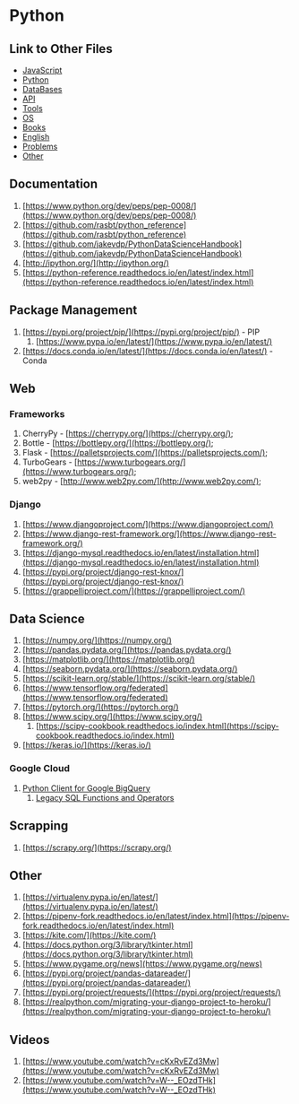 # Python

## Link to Other Files

- [JavaScript](./javascript.md)
- [Python](./python.md)
- [DataBases](./databases.md)
- [API](./api.md)
- [Tools](./tools.md)
- [OS](./os.md)
- [Books](./books.md)
- [English](./english.md)
- [Problems](./problems.md)
- [Other](./other.md)

## Documentation

1. [https://www.python.org/dev/peps/pep-0008/](https://www.python.org/dev/peps/pep-0008/)
2. [https://github.com/rasbt/python_reference](https://github.com/rasbt/python_reference)
3. [https://github.com/jakevdp/PythonDataScienceHandbook](https://github.com/jakevdp/PythonDataScienceHandbook)
4. [http://ipython.org/](http://ipython.org/)
5. [https://python-reference.readthedocs.io/en/latest/index.html](https://python-reference.readthedocs.io/en/latest/index.html)

## Package Management

1. [https://pypi.org/project/pip/](https://pypi.org/project/pip/) - PIP
    1. [https://www.pypa.io/en/latest/](https://www.pypa.io/en/latest/)
2. [https://docs.conda.io/en/latest/](https://docs.conda.io/en/latest/) - Conda

## Web

### Frameworks

1. CherryPy - [https://cherrypy.org/](https://cherrypy.org/);
1. Bottle - [https://bottlepy.org/](https://bottlepy.org/);
1. Flask - [https://palletsprojects.com/](https://palletsprojects.com/);
1. TurboGears - [https://www.turbogears.org/](https://www.turbogears.org/);
1. web2py - [http://www.web2py.com/](http://www.web2py.com/);

### Django

1. [https://www.djangoproject.com/](https://www.djangoproject.com/)
2. [https://www.django-rest-framework.org/](https://www.django-rest-framework.org/)
3. [https://django-mysql.readthedocs.io/en/latest/installation.html](https://django-mysql.readthedocs.io/en/latest/installation.html)
4. [https://pypi.org/project/django-rest-knox/](https://pypi.org/project/django-rest-knox/)
5. [https://grappelliproject.com/](https://grappelliproject.com/)

## Data Science

1. [https://numpy.org/](https://numpy.org/)
2. [https://pandas.pydata.org/](https://pandas.pydata.org/)
3. [https://matplotlib.org/](https://matplotlib.org/)
4. [https://seaborn.pydata.org/](https://seaborn.pydata.org/)
5. [https://scikit-learn.org/stable/](https://scikit-learn.org/stable/)
6. [https://www.tensorflow.org/federated](https://www.tensorflow.org/federated)
7. [https://pytorch.org/](https://pytorch.org/)
8. [https://www.scipy.org/](https://www.scipy.org/)
    1. [https://scipy-cookbook.readthedocs.io/index.html](https://scipy-cookbook.readthedocs.io/index.html)
9. [https://keras.io/](https://keras.io/)

### Google Cloud

1. [Python Client for Google BigQuery](https://googleapis.dev/python/bigquery/latest/index.html)
    1. [Legacy SQL Functions and Operators](https://cloud.google.com/bigquery/docs/reference/legacy-sql)

## Scrapping

1. [https://scrapy.org/](https://scrapy.org/)

## Other

1. [https://virtualenv.pypa.io/en/latest/](https://virtualenv.pypa.io/en/latest/)
2. [https://pipenv-fork.readthedocs.io/en/latest/index.html](https://pipenv-fork.readthedocs.io/en/latest/index.html)
3. [https://kite.com/](https://kite.com/)
4. [https://docs.python.org/3/library/tkinter.html](https://docs.python.org/3/library/tkinter.html)
5. [https://www.pygame.org/news](https://www.pygame.org/news)
6. [https://pypi.org/project/pandas-datareader/](https://pypi.org/project/pandas-datareader/)
7. [https://pypi.org/project/requests/](https://pypi.org/project/requests/)
8. [https://realpython.com/migrating-your-django-project-to-heroku/](https://realpython.com/migrating-your-django-project-to-heroku/)

## Videos

1. [https://www.youtube.com/watch?v=cKxRvEZd3Mw](https://www.youtube.com/watch?v=cKxRvEZd3Mw)
2. [https://www.youtube.com/watch?v=W--_EOzdTHk](https://www.youtube.com/watch?v=W--_EOzdTHk)
